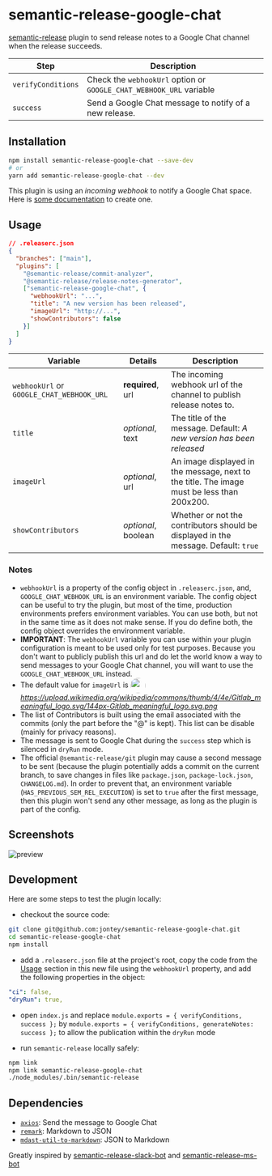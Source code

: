 # semantic-release-google-chat

[semantic-release](https://github.com/semantic-release/semantic-release) plugin to send release notes to a Google Chat channel when the release succeeds.

| Step               | Description                                                   |
| ------------------ | ------------------------------------------------------------- |
| `verifyConditions` | Check the `webhookUrl` option or `GOOGLE_CHAT_WEBHOOK_URL` variable |
| `success`          | Send a Google Chat message to notify of a new release.              |

## Installation

```sh
npm install semantic-release-google-chat --save-dev
# or
yarn add semantic-release-google-chat --dev
```

This plugin is using an _incoming webhook_ to notify a Google Chat space. Here is
[some documentation](https://developers.google.com/chat/how-tos/webhooks#create_a_webhook) to create one.

## Usage

```json
// .releaserc.json
{
  "branches": ["main"],
  "plugins": [
    "@semantic-release/commit-analyzer",
    "@semantic-release/release-notes-generator",
    ["semantic-release-google-chat", {
      "webhookUrl": "...",
      "title": "A new version has been released",
      "imageUrl": "http://...",
      "showContributors": false
    }]
  ]
}
```

| Variable | Details | Description |
| --- | --- | --- |
| `webhookUrl` or `GOOGLE_CHAT_WEBHOOK_URL` | __required__, url | The incoming webhook url of the channel to publish release notes to. |
| `title` | _optional_, text | The title of the message. Default: _A new version has been released_ |
| `imageUrl` | _optional_, url | An image displayed in the message, next to the title. The image must be less than 200x200. |
| `showContributors` | _optional_, boolean | Whether or not the contributors should be displayed in the message. Default: `true` |

### Notes

- `webhookUrl` is a property of the config object in `.releaserc.json`, and,
   `GOOGLE_CHAT_WEBHOOK_URL` is an environment variable. The config object can be
   useful to try the plugin, but most of the time, production environments
   prefers environment variables. You can use both, but not in the same time as
   it does not make sense. If you do define both, the config object overrides
   the environment variable.
- __IMPORTANT__: The `webhookUrl` variable you can use within your plugin
   configuration is meant to be used only for test purposes. Because you don't
   want to publicly publish this url and do let the world know a way to send
   messages to your Google Chat channel, you will want to use the `GOOGLE_CHAT_WEBHOOK_URL`
   instead.
- The default value for `imageUrl` is <img src="https://upload.wikimedia.org/wikipedia/commons/thumb/4/4e/Gitlab_meaningful_logo.svg/144px-Gitlab_meaningful_logo.svg.png" width="30" height="30" style="border-radius: 50%; vertical-align: middle" />
   _https://upload.wikimedia.org/wikipedia/commons/thumb/4/4e/Gitlab_meaningful_logo.svg/144px-Gitlab_meaningful_logo.svg.png_
- The list of Contributors is built using the email associated with the commits
   (only the part before the "@" is kept). This list can be disable (mainly for
   privacy reasons).
- The message is sent to Google Chat during the `success` step which is silenced in
   `dryRun` mode.
- The official `@semantic-release/git` plugin may cause a second message to be
   sent (because the plugin potentially adds a commit on the current branch, to
   save changes in files like `package.json`, `package-lock.json`, `CHANGELOG.md`).
   In order to prevent that, an environment variable (`HAS_PREVIOUS_SEM_REL_EXECUTION`)
   is set to `true` after the first message, then this plugin won't send any other
   message, as long as the plugin is part of the config.

## Screenshots

![preview](docs/screenshot-success-1.png "preview")

## Development

Here are some steps to test the plugin locally:

- checkout the source code:

```sh
git clone git@github.com:jontey/semantic-release-google-chat.git
cd semantic-release-google-chat
npm install
```

- add a `.releaserc.json` file at the project's root, copy the code from the
[Usage](#usage) section in this new file using the `webhookUrl` property, and
add the following properties in the object:

```yaml
"ci": false,
"dryRun": true,
```

- open `index.js` and replace `module.exports = { verifyConditions, success };` by `module.exports = { verifyConditions, generateNotes: success };` to allow the publication within the `dryRun` mode

- run `semantic-release` locally safely:

```sh
npm link
npm link semantic-release-google-chat
./node_modules/.bin/semantic-release
```

## Dependencies

- [`axios`](https://www.npmjs.com/package/axios): Send the message to Google Chat
- [`remark`](https://www.npmjs.com/package/remark): Markdown to JSON
- [`mdast-util-to-markdown`](https://www.npmjs.com/package/mdast-util-to-markdown): JSON to Markdown

Greatly inspired by [semantic-release-slack-bot](https://github.com/juliuscc/semantic-release-slack-bot) and [semantic-release-ms-bot](https://github.com/yllieth/semantic-release-ms-teams)
